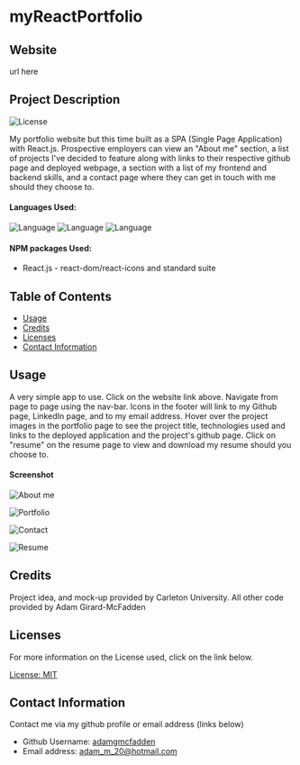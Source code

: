 # myReactPortfolio

## Website

url here

## Project Description

![License](https://img.shields.io/badge/License-MIT-yellow.svg "License Badge")

My portfolio website but this time built as a SPA (Single Page Application) with React.js. Prospective employers can view an "About me" section, a list of projects I've decided to feature along with links to their respective github page and deployed webpage, a section with a list of my frontend and backend skills, and a contact page where they can get in touch with me should they choose to. 

#### Languages Used: 

![Language](https://img.shields.io/badge/HTML-green.svg "Language Badge")
![Language](https://img.shields.io/badge/CSS-blue.svg "Language Badge")
![Language](https://img.shields.io/badge/JavaScript-red.svg "Language Badge")

#### NPM packages Used:

- React.js - react-dom/react-icons and standard suite

## Table of Contents

- [Usage](#usage)
- [Credits](#credits)
- [Licenses](#licenses)
- [Contact Information](#contact-information)

## Usage

A very simple app to use. Click on the website link above. Navigate from page to page using the nav-bar. Icons in the footer will link to my Github page, LinkedIn page, and to my email address. Hover over the project images in the portfolio page to see the project title, technologies used and links to the deployed application and the project's github page. Click on "resume" on the resume page to view and download my resume should you choose to.  

#### Screenshot

![About me](https://user-images.githubusercontent.com/83710803/136636480-6449671c-4cf2-4279-b6a0-846bb80ee66f.png)

![Portfolio](https://user-images.githubusercontent.com/83710803/136636301-81696add-10f5-4ee3-84d2-dc7e960a34c9.png)

![Contact](https://user-images.githubusercontent.com/83710803/136636300-3b3415b9-05fe-4b83-b335-0724e90ba8eb.png)

![Resume](https://user-images.githubusercontent.com/83710803/136636302-2d592211-c992-4d93-82cd-1766a2be66e0.png)

## Credits
Project idea, and mock-up provided by Carleton University. All other code provided by Adam Girard-McFadden

## Licenses

For more information on the License used, click on the link below.

[License: MIT](https://choosealicense.com/licenses/mit/)

## Contact Information

Contact me via my github profile or email address (links below)

- Github Username: [adamgmcfadden](https://github.com/adamgmcfadden)
- Email address: adam_m_20@hotmail.com

